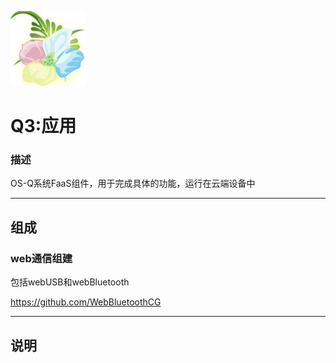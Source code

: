 ﻿[![sites](docs/yimi.png)](http://www.os-q.com)

# Q3:应用

### 描述

OS-Q系统FaaS组件，用于完成具体的功能，运行在云端设备中

---

## 组成


### web通信组建

包括webUSB和webBluetooth

https://github.com/WebBluetoothCG

---

## 说明


